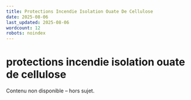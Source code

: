 ```yaml
---
title: Protections Incendie Isolation Ouate De Cellulose
date: 2025-08-06
last_updated: 2025-08-06
wordcount: 12
robots: noindex
---
```


# protections incendie isolation ouate de cellulose

Contenu non disponible – hors sujet.